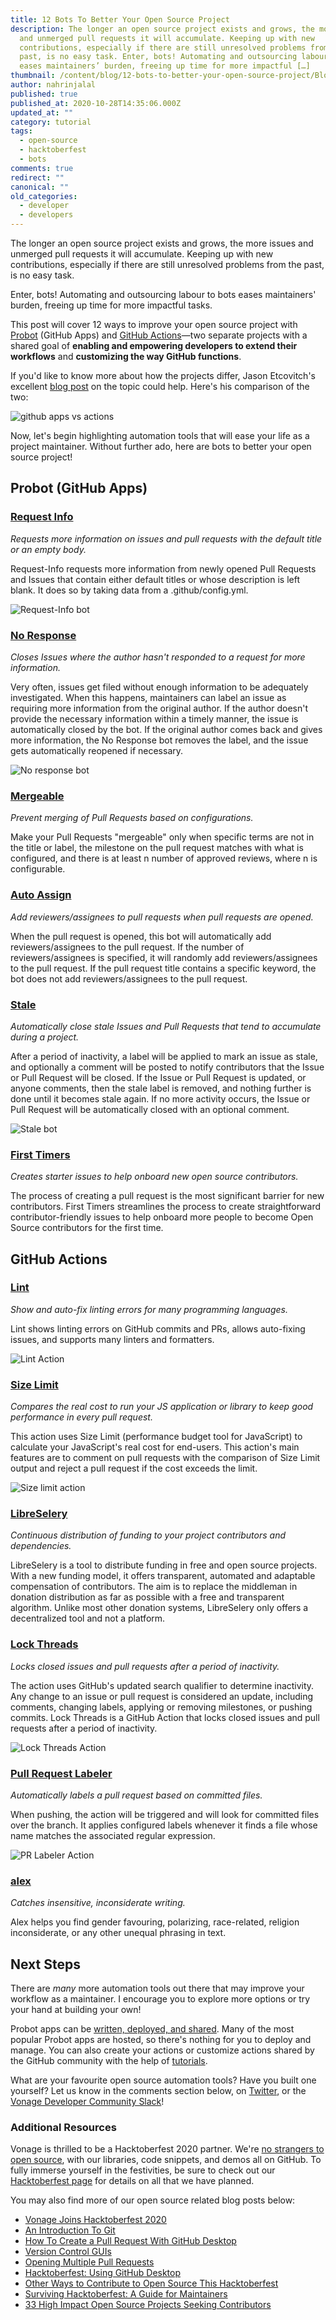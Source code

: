 ```yaml
---
title: 12 Bots To Better Your Open Source Project
description: The longer an open source project exists and grows, the more issues
  and unmerged pull requests it will accumulate. Keeping up with new
  contributions, especially if there are still unresolved problems from the
  past, is no easy task. Enter, bots! Automating and outsourcing labour to bots
  eases maintainers’ burden, freeing up time for more impactful […]
thumbnail: /content/blog/12-bots-to-better-your-open-source-project/Blog_Bots-Better-Opensource_1200x600.png
author: nahrinjalal
published: true
published_at: 2020-10-28T14:35:06.000Z
updated_at: ""
category: tutorial
tags:
  - open-source
  - hacktoberfest
  - bots
comments: true
redirect: ""
canonical: ""
old_categories:
  - developer
  - developers
---
```

The longer an open source project exists and grows, the more issues and unmerged pull requests it will accumulate. Keeping up with new contributions, especially if there are still unresolved problems from the past, is no easy task.

Enter, bots! Automating and outsourcing labour to bots eases maintainers' burden, freeing up time for more impactful tasks.

This post will cover 12 ways to improve your open source project with [Probot](https://probot.github.io/) (GitHub Apps) and [GitHub Actions](https://docs.github.com/en/free-pro-team@latest/actions)—two separate projects with a shared goal of **enabling and empowering developers to extend their workflows** and **customizing the way GitHub functions**.

If you'd like to know more about how the projects differ, Jason Etcovitch's excellent [blog post](https://jasonet.co/posts/probot-app-or-github-action-v2/#so-what-should-you-use) on the topic could help. Here's his comparison of the two:

![github apps vs actions](/content/blog/12-bots-to-better-your-open-source-project/apps-vs-actions.png "github apps vs actions")

Now, let's begin highlighting automation tools that will ease your life as a project maintainer. Without further ado, here are bots to better your open source project!

## Probot (GitHub Apps)

### [Request Info](https://probot.github.io/apps/request-info/)

*Requests more information on issues and pull requests with the default title or an empty body.*

Request-Info requests more information from newly opened Pull Requests and Issues that contain either default titles or whose description is left blank. It does so by taking data from a .github/config.yml.

![Request-Info bot](/content/blog/12-bots-to-better-your-open-source-project/req-info.png "Request-Info bot")

### [No Response](https://probot.github.io/apps/no-response/)

*Closes Issues where the author hasn't responded to a request for more information.*

Very often, issues get filed without enough information to be adequately investigated. When this happens, maintainers can label an issue as requiring more information from the original author. If the author doesn't provide the necessary information within a timely manner, the issue is automatically closed by the bot. If the original author comes back and gives more information, the No Response bot removes the label, and the issue gets automatically reopened if necessary.

![No response bot](/content/blog/12-bots-to-better-your-open-source-project/no-response-test.png "No response bot")

### [Mergeable](https://probot.github.io/apps/mergeable/)

*Prevent merging of Pull Requests based on configurations.*

Make your Pull Requests "mergeable" only when specific terms are not in the title or label, the milestone on the pull request matches with what is configured, and there is at least n number of approved reviews, where n is configurable.

### [Auto Assign](https://probot.github.io/apps/auto-assign/)

*Add reviewers/assignees to pull requests when pull requests are opened.*

When the pull request is opened, this bot will automatically add reviewers/assignees to the pull request. If the number of reviewers/assignees is specified, it will randomly add reviewers/assignees to the pull request. If the pull request title contains a specific keyword, the bot does not add reviewers/assignees to the pull request.

### [Stale](https://probot.github.io/apps/stale/)

*Automatically close stale Issues and Pull Requests that tend to accumulate during a project.*

After a period of inactivity, a label will be applied to mark an issue as stale, and optionally a comment will be posted to notify contributors that the Issue or Pull Request will be closed. If the Issue or Pull Request is updated, or anyone comments, then the stale label is removed, and nothing further is done until it becomes stale again. If no more activity occurs, the Issue or Pull Request will be automatically closed with an optional comment.

![Stale bot](/content/blog/12-bots-to-better-your-open-source-project/stale.png "Stale bot")

### [First Timers](https://probot.github.io/apps/first-timers/)

*Creates starter issues to help onboard new open source contributors.*

The process of creating a pull request is the most significant barrier for new contributors. First Timers streamlines the process to create straightforward contributor-friendly issues to help onboard more people to become Open Source contributors for the first time.

## GitHub Actions

### [Lint](https://github.com/wearerequired/lint-action)

*Show and auto-fix linting errors for many programming languages.*

Lint shows linting errors on GitHub commits and PRs, allows auto-fixing issues, and supports many linters and formatters.

![Lint Action](/content/blog/12-bots-to-better-your-open-source-project/lint-action.png "Lint Action")

### [Size Limit](https://github.com/andresz1/size-limit-action)

*Compares the real cost to run your JS application or library to keep good performance in every pull request.*

This action uses Size Limit (performance budget tool for JavaScript) to calculate your JavaScript's real cost for end-users. This action's main features are to comment on pull requests with the comparison of Size Limit output and reject a pull request if the cost exceeds the limit.

![Size limit action](/content/blog/12-bots-to-better-your-open-source-project/size-limit.png "Size limit action")

### [LibreSelery](https://github.com/protontypes/libreselery)

*Continuous distribution of funding to your project contributors and dependencies.*

LibreSelery is a tool to distribute funding in free and open source projects. With a new funding model, it offers transparent, automated and adaptable compensation of contributors. The aim is to replace the middleman in donation distribution as far as possible with a free and transparent algorithm. Unlike most other donation systems, LibreSelery only offers a decentralized tool and not a platform.

### [Lock Threads](https://github.com/dessant/lock-threads)

*Locks closed issues and pull requests after a period of inactivity.*

The action uses GitHub's updated search qualifier to determine inactivity. Any change to an issue or pull request is considered an update, including comments, changing labels, applying or removing milestones, or pushing commits. Lock Threads is a GitHub Action that locks closed issues and pull requests after a period of inactivity.

![Lock Threads Action](/content/blog/12-bots-to-better-your-open-source-project/lock-threads.png "Lock Threads Action")

### [Pull Request Labeler](https://github.com/Decathlon/pull-request-labeler-action)

*Automatically labels a pull request based on committed files.*

When pushing, the action will be triggered and will look for committed files over the branch. It applies configured labels whenever it finds a file whose name matches the associated regular expression.

![PR Labeler Action](/content/blog/12-bots-to-better-your-open-source-project/labeler.png "PR Labeler Action")

### [alex](https://github.com/theashraf/alex-action)

*Catches insensitive, inconsiderate writing.*

Alex helps you find gender favouring, polarizing, race-related, religion inconsiderate, or any other unequal phrasing in text.

## Next Steps

There are *many* more automation tools out there that may improve your workflow as a maintainer. I encourage you to explore more options or try your hand at building your own!

Probot apps can be [written, deployed, and shared](https://docs.github.com/en/free-pro-team@latest/developers/apps). Many of the most popular Probot apps are hosted, so there's nothing for you to deploy and manage. You can also create your actions or customize actions shared by the GitHub community with the help of [tutorials](https://docs.github.com/en/free-pro-team@latest/actions/creating-actions).

What are your favourite open source automation tools? Have you built one yourself? Let us know in the comments section below, on [Twitter](https://twitter.com/VonageDev), or the [Vonage Developer Community Slack](https://developer.nexmo.com/community/slack)!

### Additional Resources

Vonage is thrilled to be a Hacktoberfest 2020 partner. We're [no strangers to open source](https://youtu.be/zYJpYMCy6PA), with our libraries, code snippets, and demos all on GitHub. To fully immerse yourself in the festivities, be sure to check out our [Hacktoberfest page](https://nexmo.dev/2GZcyHc) for details on all that we have planned.

You may also find more of our open source related blog posts below:

* [Vonage Joins Hacktoberfest 2020](https://www.nexmo.com/blog/2020/09/28/vonage-joins-hacktoberfest-2020)
* [An Introduction To Git](https://www.nexmo.com/blog/2020/09/29/an-introduction-to-git-dr)
* [How To Create a Pull Request With GitHub Desktop](https://www.nexmo.com/blog/2020/10/01/how-to-create-a-pull-request-with-github-desktop)
* [Version Control GUIs](https://www.nexmo.com/blog/2020/10/02/version-control-guis)
* [Opening Multiple Pull Requests](https://www.nexmo.com/blog/2020/10/06/opening-multiple-pull-requests-dr)
* [Hacktoberfest: Using GitHub Desktop](https://www.nexmo.com/blog/2020/10/08/hacktoberfest-using-github-desktop)
* [Other Ways to Contribute to Open Source This Hacktoberfest](https://www.nexmo.com/blog/2020/10/09/other-ways-to-contribute-to-opensource-this-hacktoberfest)
* [Surviving Hacktoberfest: A Guide for Maintainers](https://www.nexmo.com/blog/2020/10/13/surviving-hacktoberfest-a-guide-for-maintainers)
* [33 High Impact Open Source Projects Seeking Contributors](https://www.nexmo.com/blog/2020/10/16/33-high-impact-open-source-projects-seeking-contributors)